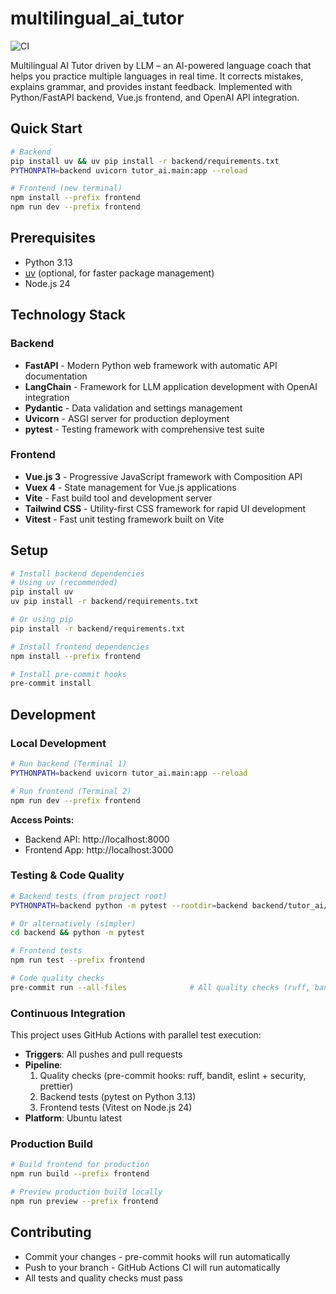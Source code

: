 # multilingual_ai_tutor

![CI](https://github.com/sanjok-bless/multilingual_ai_tutor/workflows/CI/badge.svg)

Multilingual AI Tutor driven by LLM – an AI-powered language coach that helps you practice multiple languages in real time. It corrects mistakes, explains grammar, and provides instant feedback. Implemented with Python/FastAPI backend, Vue.js frontend, and OpenAI API integration.

## Quick Start
```bash
# Backend
pip install uv && uv pip install -r backend/requirements.txt
PYTHONPATH=backend uvicorn tutor_ai.main:app --reload

# Frontend (new terminal)
npm install --prefix frontend
npm run dev --prefix frontend
```

## Prerequisites
- Python 3.13
- [uv](https://docs.astral.sh/uv/getting-started/installation/) (optional, for faster package management)
- Node.js 24

## Technology Stack

### Backend
- **FastAPI** - Modern Python web framework with automatic API documentation
- **LangChain** - Framework for LLM application development with OpenAI integration
- **Pydantic** - Data validation and settings management
- **Uvicorn** - ASGI server for production deployment
- **pytest** - Testing framework with comprehensive test suite

### Frontend
- **Vue.js 3** - Progressive JavaScript framework with Composition API
- **Vuex 4** - State management for Vue.js applications
- **Vite** - Fast build tool and development server
- **Tailwind CSS** - Utility-first CSS framework for rapid UI development
- **Vitest** - Fast unit testing framework built on Vite

## Setup
```bash
# Install backend dependencies
# Using uv (recommended)
pip install uv
uv pip install -r backend/requirements.txt

# Or using pip
pip install -r backend/requirements.txt

# Install frontend dependencies
npm install --prefix frontend

# Install pre-commit hooks
pre-commit install
```

## Development

### Local Development
```bash
# Run backend (Terminal 1)
PYTHONPATH=backend uvicorn tutor_ai.main:app --reload

# Run frontend (Terminal 2)
npm run dev --prefix frontend
```

**Access Points:**
- Backend API: http://localhost:8000
- Frontend App: http://localhost:3000

### Testing & Code Quality
```bash
# Backend tests (from project root)
PYTHONPATH=backend python -m pytest --rootdir=backend backend/tutor_ai/tests/

# Or alternatively (simpler)
cd backend && python -m pytest

# Frontend tests
npm run test --prefix frontend

# Code quality checks
pre-commit run --all-files              # All quality checks (ruff, bandit, etc.)
```

### Continuous Integration
This project uses GitHub Actions with parallel test execution:
- **Triggers**: All pushes and pull requests
- **Pipeline**:
  1. Quality checks (pre-commit hooks: ruff, bandit, eslint + security, prettier)
  2. Backend tests (pytest on Python 3.13)
  3. Frontend tests (Vitest on Node.js 24)
- **Platform**: Ubuntu latest

### Production Build
```bash
# Build frontend for production
npm run build --prefix frontend

# Preview production build locally
npm run preview --prefix frontend
```

## Contributing
   - Commit your changes - pre-commit hooks will run automatically
   - Push to your branch - GitHub Actions CI will run automatically
   - All tests and quality checks must pass
